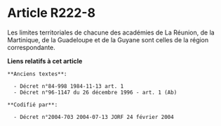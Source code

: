 # Article R222-8

Les limites territoriales de chacune des académies de La Réunion, de la Martinique, de la Guadeloupe et de la Guyane sont
celles de la région correspondante.

**Liens relatifs à cet article**

	**Anciens textes**:

	  - Décret n°84-998 1984-11-13 art. 1
	  - Décret n°96-1147 du 26 décembre 1996 - art. 1 (Ab)

	**Codifié par**:

	  - Décret n°2004-703 2004-07-13 JORF 24 février 2004
